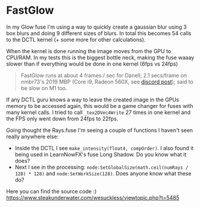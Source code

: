 # FastGlow

In my Glow fuse I'm using a way to quickly create a gaussian blur using 3 box blurs and doing 9 different sizes of blurs. In total this becomes 54 calls to the DCTL kernel (+ some more for other calculations).

When the kernel is done running the image moves from the GPU to CPU/RAM. In my tests this is the biggest bottle neck, making the fuse waaay slower than if everything would be done in one kernel (6fps vs 24fps)

> FastGlow runs at about 4 frames / sec for Danell; 2.1 secs/frame on nmbr73's 2019 MBP (Core i9, Radeon 560X, see [discord post](https://discord.com/channels/793508729785155594/793510462662639627/989241847098527784)); said to be slow on M1 too.

If any DCTL guru knows a way to leave the created image in the GPUs memory to be accessed again, this would be a game changer for fuses with many kernel calls. I tried to call `_tex2DVec4Write` 27 times in one kernel and the FPS only went down from 24fps to 22fps.

Going thought the Rays.fuse I'm seeing a couple of functions I haven't seen really anywhere else:
- Inside the DCTL I see `make_intensity(float4, compOrder)`. I also found it being used in LearnNowFX's fuse Long Shadow. Do you know what it does?
- Next I see in the processing: `node:SetGlobalSize(math.ceil(numRays / 128) * 128)` and `node:SetWorkSize(128)`. Does anyone know what these do?

Here you can find the source code :)
https://www.steakunderwater.com/wesuckless/viewtopic.php?t=5485
